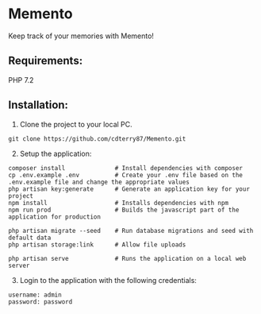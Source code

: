 # Memento
Keep track of your memories with Memento!

## Requirements:
PHP 7.2

## Installation:
1. Clone the project to your local PC.
```
git clone https://github.com/cdterry87/Memento.git
```

2. Setup the application:
```
composer install              # Install dependencies with composer
cp .env.example .env          # Create your .env file based on the .env.example file and change the appropriate values
php artisan key:generate      # Generate an application key for your project
npm install                   # Installs dependencies with npm
npm run prod                  # Builds the javascript part of the application for production

php artisan migrate --seed    # Run database migrations and seed with default data
php artisan storage:link      # Allow file uploads

php artisan serve             # Runs the application on a local web server
```

3. Login to the application with the following credentials:
```
username: admin
password: password
```

